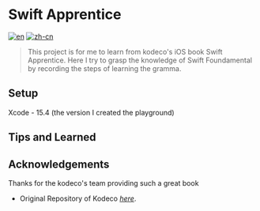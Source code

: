 # Swift Apprentice
[![en](https://img.shields.io/badge/lang-en-red.svg)](https://github.com/JustinInCoding/Swift-Apprentice/blob/main/README.md)
[![zh-cn](https://img.shields.io/badge/lang-zh--cn-blue.svg)](https://github.com/JustinInCoding/Swift-Apprentice/blob/main/README.zh-cn.md)

> This project is for me to learn from kodeco's iOS book Swift Apprentice. Here I try to grasp the knowledge of Swift Foundamental by recording the steps of learning the gramma.


## Setup
Xcode - 15.4 (the version I created the playground)

## Tips and Learned


## Acknowledgements
Thanks for the kodeco's team providing such a great book
- Original Repository of Kodeco [_here_](https://github.com/kodecocodes/saf-materials/tree/editions/1.0).

